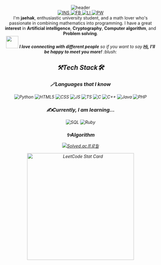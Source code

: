 <p align=center>
    <img src="https://capsule-render.vercel.app/api?type=waving&amp;color=timeGradient&amp;height=230&amp;text=%F0%9F%91%8BHI%20THERE&amp;fontColor=24292D&amp;fontSize=50&amp;desc=welcome%20to%20Jaehak's%20profile&amp;animation=twinkling&amp;fontAlign=45&amp;fontAlignY=40&amp;descSize=17&amp;descAlign=49&amp;descAlignY=51" alt="header">
    </br> 
    <a href="https://www.instagram.com/ha.__.gi/"> 
        <img src="https://img.shields.io/badge/Instagram-E4405F?style=for-the-badge&logo=instagram&logoColor=white" alt="INS">
    </a> 
    <a href="https://www.facebook.com/hagi0929/">
        <img src="https://img.shields.io/badge/Facebook-1877F2?style=for-the-badge&logo=facebook&logoColor=white" alt="FB">
    </a>
    <a href="https://www.youtube.com/watch?v=q6EoRBvdVPQ">
        <img src="https://img.shields.io/badge/LinkedIn-0077B5?style=for-the-badge&logo=linkedin&logoColor=white" alt="LI">
    </a>
    <a href="https://hagi0929.github.io/website/">
        <img src="https://img.shields.io/badge/personal website-000000?style=for-the-badge&logo=About.me&logoColor=white" alt="PW">
    </a>
    </br>
        I'm <b>jaehak</b>, enthusiastic university student, and a math lover who's passionate in combining mathematics into programming. I have a great <b>interest</b> in <b>Artificial intelligence</b>, <b>Cryptography</b>, <b>Computer algorithm</b>, and <b>Problem solving</b>.
    </br>
<em><img src="https://media.giphy.com/media/LnQjpWaON8nhr21vNW/giphy.gif" width="40"> <b>I love connecting with different people</b> so if you want to say <b><a href="https://discord.com/users/398801194669178881">Hi</a>, I'll be happy to meet you more!</b> :blush:<em>
    </br>
</p>
<h2 align=center>⚒️Tech Stack🛠️</h2>
<h3 align=center>🪄Languages that I know</h3>
<p align=center>
    <img src="https://img.shields.io/badge/Python-3776AB?style=for-the-badge&logo=python&logoColor=white" alt="Python">
    <img src="https://img.shields.io/badge/HTML5-E34F26?style=for-the-badge&logo=html5&logoColor=white" alt="HTML5">
    <img src="https://img.shields.io/badge/CSS3-1572B6?style=for-the-badge&logo=css3&logoColor=white" alt="CSS">
    <img src="https://img.shields.io/badge/JavaScript-F7DF1E?style=for-the-badge&logo=javascript&logoColor=black" alt="JS">
    <img src="https://img.shields.io/badge/TypeScript-007ACC?style=for-the-badge&logo=typescript&logoColor=white" alt="TS">
    <img src="https://img.shields.io/badge/C-00599C?style=for-the-badge&logo=c&logoColor=white" alt="C">
    <img src="https://img.shields.io/badge/C%2B%2B-00599C?style=for-the-badge&logo=c%2B%2B&logoColor=white" alt="C++">
    <img src="https://img.shields.io/badge/Java-ED8B00?style=for-the-badge&logo=java&logoColor=white" alt="Java">
    <img src="https://img.shields.io/badge/PHP-777BB4?style=for-the-badge&logo=php&logoColor=white" alt="PHP">
</p>
<h3 align=center>✍️Currently, I am learning...</h3>
<p align=center>
    <img src="https://img.shields.io/badge/MySQL-00000F?style=for-the-badge&logo=mysql&logoColor=white" alt="SQL">
    <img src="https://img.shields.io/badge/Ruby-CC342D?style=for-the-badge&logo=ruby&logoColor=white" alt="Ruby">
</p>
<h3 align=center>✨Algorithm</h3>
<p align=center>
    <a href="https://solved.ac/ministove3yo">
        <img src="http://mazassumnida.wtf/api/v2/generate_badge?boj=ministove3yo" alt="Solved.ac프로필">
    </a>
</p>
<p align=center>
    <a href="https://leetcode.com/hagi0929/">
  <img alt="LeetCode Stat Card" src="https://leetcode-stats-six.vercel.app/api?username=hagi0929&theme=dark" width="350"/>
    </a>
</p>
